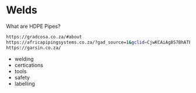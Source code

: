 # Welds
What are HDPE Pipes?
```bash
https://gradcosa.co.za/#about
https://africapipingsystems.co.za/?gad_source=1&gclid=CjwKCAiAg8S7BhATEiwAO2-R6sbLIHaMLNfTi5E7x6E8riIBB1ya-fbgcR8w6lCayBrvaIvKBIPzRhoCASEQAvD_BwE
https://garsin.co.za/
```
* welding
* certications
* tools
* safety
* labelling
